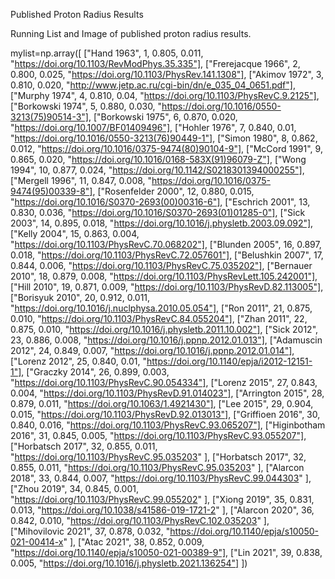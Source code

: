 Published Proton Radius Results

Running List and Image of published proton radius results.

mylist=np.array([
["Hand 1963",         1,  0.805,  0.011,  "https://doi.org/10.1103/RevModPhys.35.335"],
["Frerejacque 1966",  2,  0.800,  0.025,  "https://doi.org/10.1103/PhysRev.141.1308"],
["Akimov 1972",       3,  0.810,  0.020,  "http://www.jetp.ac.ru/cgi-bin/dn/e_035_04_0651.pdf"],
["Murphy 1974",       4,  0.810,  0.04,   "https://doi.org/10.1103/PhysRevC.9.2125"],
["Borkowski 1974",    5,  0.880,  0.030,  "https://doi.org/10.1016/0550-3213(75)90514-3"],
["Borkowski 1975",    6,  0.870,  0.020,  "https://doi.org/10.1007/BF01409496"],
["Hohler 1976",       7,  0.840,  0.01,   "https://doi.org/10.1016/0550-3213(76)90449-1"],
["Simon 1980",        8,  0.862,  0.012,  "https://doi.org/10.1016/0375-9474(80)90104-9"],
["McCord 1991",       9,  0.865,  0.020,  "https://doi.org/10.1016/0168-583X(91)96079-Z"],
["Wong 1994",        10,  0.877,  0.024,  "https://doi.org/10.1142/S0218301394000255"],
["Mergell 1996",     11,  0.847,  0.008,  "https://doi.org/10.1016/0375-9474(95)00339-8"],
["Rosenfelder 2000", 12,  0.880,  0.015,  "https://doi.org/10.1016/S0370-2693(00)00316-6"],
["Eschrich 2001",    13,  0.830,  0.036,  "https://doi.org/10.1016/S0370-2693(01)01285-0"],
["Sick 2003",        14,  0.895,  0.018,  "https://doi.org/10.1016/j.physletb.2003.09.092"],
["Kelly 2004",       15,  0.863,  0.004,  "https://doi.org/10.1103/PhysRevC.70.068202"],
["Blunden 2005",     16,  0.897,  0.018,  "https://doi.org/10.1103/PhysRevC.72.057601"],
["Belushkin 2007",   17,  0.844,  0.006,  "https://doi.org/10.1103/PhysRevC.75.035202"],
["Bernauer 2010",    18,  0.879,  0.008,  "https://doi.org/10.1103/PhysRevLett.105.242001"],
["Hill 2010",        19,  0.871,  0.009,  "https://doi.org/10.1103/PhysRevD.82.113005"],
["Borisyuk 2010",    20,  0.912,  0.011,  "https://doi.org/10.1016/j.nuclphysa.2010.05.054"],
["Ron 2011",         21,  0.875,  0.010,  "https://doi.org/10.1103/PhysRevC.84.055204"],
["Zhan 2011",        22,  0.875,  0.010,  "https://doi.org/10.1016/j.physletb.2011.10.002"],
["Sick 2012",        23,  0.886,  0.008,  "https://doi.org/10.1016/j.ppnp.2012.01.013"],
["Adamuscin 2012",   24,  0.849,  0.007,  "https://doi.org/10.1016/j.ppnp.2012.01.014"],
["Lorenz 2012",      25,  0.840,  0.01,   "https://doi.org/10.1140/epja/i2012-12151-1"],
["Graczky 2014",     26,  0.899,  0.003,  "https://doi.org/10.1103/PhysRevC.90.054334"],
["Lorenz 2015",      27,  0.843,  0.004,  "https://doi.org/10.1103/PhysRevD.91.014023"],
["Arrington 2015",   28,  0.879,  0.011,  "https://doi.org/10.1063/1.4921430"],
["Lee 2015",         29,  0.904,  0.015,  "https://doi.org/10.1103/PhysRevD.92.013013"],
["Griffioen 2016",   30,  0.840,  0.016,  "https://doi.org/10.1103/PhysRevC.93.065207"],
["Higinbotham 2016", 31,  0.845,  0.005,  "https://doi.org/10.1103/PhysRevC.93.055207"],
["Horbatsch 2017",   32,  0.855,  0.011,  "https://doi.org/10.1103/PhysRevC.95.035203"  ],
["Horbatsch 2017",   32,  0.855,  0.011,  "https://doi.org/10.1103/PhysRevC.95.035203"  ],
["Alarcon 2018",     33,  0.844,  0.007,  "https://doi.org/10.1103/PhysRevC.99.044303"  ],
["Zhou 2019",        34,  0.845,  0.001,  "https://doi.org/10.1103/PhysRevC.99.055202"  ],
["Xiong 2019",       35,  0.831,  0.013,  "https://doi.org/10.1038/s41586-019-1721-2"  ],
["Alarcon 2020",     36,  0.842,  0.010,  "https://doi.org/10.1103/PhysRevC.102.035203"  ],
["Mihovilovic 2021", 37,  0.878,  0.032,  "https://doi.org/10.1140/epja/s10050-021-00414-x" ],
["Atac 2021",        38,  0.852,  0.009,  "https://doi.org/10.1140/epja/s10050-021-00389-9"],
["Lin 2021",         39,  0.838,  0.005,  "https://doi.org/10.1016/j.physletb.2021.136254"]
])
